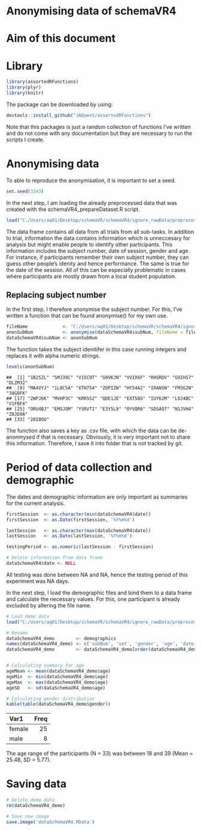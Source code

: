Anonymising data of schemaVR4
================

# Aim of this document

# Library

``` r
library(assortedRFunctions)
library(plyr)
library(knitr)
```

The package can be downloaded by using:

``` r
devtools::install_github("JAQuent/assortedRFunctions")
```

Note that this packages is just a random collection of functions I’ve
written and do not come with any documentation but they are necessary to
run the scripts I create.

# Anonymising data

To able to reproduce the anonymisation, it is important to set a seed.

``` r
set.seed(3343)
```

In the next step, I am loading the already preprocessed data that was
created with the schemaVR4\_prepareDataset.R script.

``` r
load("C:/Users/aq01/Desktop/schemaVR/schemaVR4/ignore_rawData/preprocessed/dataSchemaVR4.RData")
```

The data frame contains all data from all trials from all sub-tasks. In
addition to trial, information the data contains information which is
unneccesary for analysis but might enable people to identify other
participants. This information includes the subject number, date of
session, gender and age. For instance, if participants remember their
own subject number, they can guess other people’s idenity and hence
performance. The same is true for the date of the session. All of this
can be especially problematic in cases where participants are mostly
drawn from a local student population.

## Replacing subject number

In the first step, I therefore anonymise the subject number. For this,
I’ve written a function that can be found anonymise() for my own use.

``` r
fileName             <- "C:/Users/aq01/Desktop/schemaVR/schemaVR4/ignore_rawData/preprocessed/schemaVR4_anonKey"
anonSubNum           <- anonymise(dataSchemaVR4$subNum, fileName = fileName)
dataSchemaVR4$subNum <- anonSubNum
```

The function takes the subject idenitifer in this case running integers
and replaces it with alpha numeric strings.

``` r
levels(anonSubNum)
```

    ##  [1] "1B2SZL" "5MJ39C" "V15COT" "G0VKJN" "VVIX6F" "RHSRDV" "G9IHS7" "DLZM32"
    ##  [9] "MA4VYJ" "1L0C5A" "XTH754" "ZOPIZW" "HY54A2" "IRANSN" "FM3G2N" "34G0FK"
    ## [17] "2WPJ6K" "MVHP3C" "KRR5S2" "QDE1JE" "EXT58G" "IUY62M" "LOJ4BC" "V1FBFX"
    ## [25] "ORU4BJ" "EMSJOM" "YSRVT1" "E3Y5L8" "0YVQR6" "SDSAO7" "N1JVH4" "Z8JE0A"
    ## [33] "28I8OU"

The function also saves a key as .csv file, with which the data can be
de-anonmysed if that is necessary. Obviously, it is very important not
to share this information. Therefore, I save it into folder that is not
tracked by git.

# Period of data collection and demographic

The dates and demographic information are only important as summaries
for the current analysis.

``` r
firstSession  <- as.character(min(dataSchemaVR4$date))
firstSession  <- as.Date(firstSession, '%Y%m%d')

lastSession   <- as.character(max(dataSchemaVR4$date))
lastSession   <- as.Date(lastSession, '%Y%m%d')

testingPeriod <- as.numeric(lastSession - firstSession)

# Delete information from data frame
dataSchemaVR4$date <- NULL
```

All testing was done between NA and NA, hence the testing period of this
experiment was NA days.

In the next step, I load the demographic files and bind them to a data
frame and calculate the necessary values. For this, one participant is
already excluded by altering the file name.

``` r
# Load demo data
load("C:/Users/aq01/Desktop/schemaVR/schemaVR4/ignore_rawData/preprocessed/dataSchemaVR4_demo.RData")

# Rename
dataSchemaVR4_demo        <- demographics
names(dataSchemaVR4_demo) <- c('subNum', 'set', 'gender', 'age', 'date', 'startTime', 'endTime')
dataSchemaVR4_demo        <- dataSchemaVR4_demo[order(dataSchemaVR4_demo$subNum), ]


# Calculating summary for age
ageMean <- mean(dataSchemaVR4_demo$age)
ageMin  <- min(dataSchemaVR4_demo$age)
ageMax  <- max(dataSchemaVR4_demo$age)
ageSD   <- sd(dataSchemaVR4_demo$age)

# Calculating gender distribution
kable(table(dataSchemaVR4_demo$gender))
```

| Var1   | Freq |
| :----- | ---: |
| female |   25 |
| male   |    8 |

The age range of the participants (N = 33) was between 18 and 39 (Mean =
25.48, SD = 5.77).

# Saving data

``` r
# Delete demo data
rm(dataSchemaVR4_demo)

# Save new image
save.image('dataSchemaVR4.RData')
```
